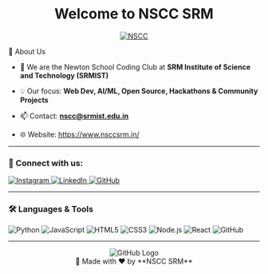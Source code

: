 <!-- NSCC SRM Club GitHub README -->

<h1 align="center"> Welcome to <strong>NSCC SRM</strong></h1>
<p align="center">
  <a href="https://www.nsccsrm.in" target="_blank">
    <img src="https://recruitments.nsccsrm.in/assets/logo-BoHmF05S.png" alt="NSCC"/>
  </a>
</p>

📌 About Us

- 🌱 We are the Newton School Coding Club at **SRM Institute of Science and Technology (SRMIST)**  

- 💡 Our focus: **Web Dev, AI/ML, Open Source, Hackathons & Community Projects**
- 📫 Contact: **nscc@srmist.edu.in**
- 🌐 Website: https://www.nsccsrm.in/ 

---

### 🤝 Connect with us:
<p align="left">
  <a href="https://www.instagram.com/nscc_srm/" target="_blank">
    <img src="https://img.icons8.com/color/48/instagram-new.png" alt="Instagram"/>
  </a>
  <a href="https://in.linkedin.com/company/newton-school-coding-club-srmist" target="_blank">
    <img src="https://img.icons8.com/color/48/linkedin.png" alt="LinkedIn"/>
  </a>
  <a href="https://github.com/NSCC-SRM" target="_blank">
    <img src="https://img.icons8.com/fluency/48/github.png" alt="GitHub"/>
  </a>
</p>

---

### 🛠️ Languages & Tools
<p align="left">
  <img src="https://img.icons8.com/color/48/python.png" alt="Python"/>
  <img src="https://img.icons8.com/color/48/javascript.png" alt="JavaScript"/>
  <img src="https://img.icons8.com/color/48/html-5.png" alt="HTML5"/>
  <img src="https://img.icons8.com/color/48/css3.png" alt="CSS3"/>
  <img src="https://img.icons8.com/color/48/nodejs.png" alt="Node.js"/>
  <img src="https://img.icons8.com/color/48/react-native.png" alt="React"/>
  <img src="https://img.icons8.com/color/48/github.png" alt="GitHub"/>
</p>

---

<p align="center">
  <img src="https://img.icons8.com/fluency/48/github.png" alt="GitHub Logo"/>  
  <br>
  💙 Made with ❤️ by **NSCC SRM**  
</p>
